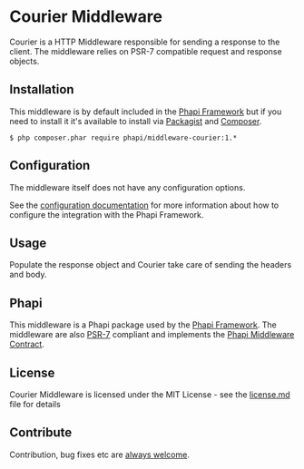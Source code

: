# Courier Middleware
Courier is a HTTP Middleware responsible for sending a response to the client. The middleware relies on PSR-7 compatible request and response objects.

## Installation
This middleware is by default included in the [Phapi Framework](https://github.com/phapi/phapi-framework) but if you need to install it it's available to install via [Packagist](https://packagist.org) and [Composer](https://getcomposer.org).

```shell
$ php composer.phar require phapi/middleware-courier:1.*
```

## Configuration
The middleware itself does not have any configuration options.

See the [configuration documentation](http://phapi.github.io/docs/started/configuration/) for more information about how to configure the integration with the Phapi Framework.

## Usage
Populate the response object and Courier take care of sending the headers and body.

## Phapi
This middleware is a Phapi package used by the [Phapi Framework](https://github.com/phapi/phapi-framework). The middleware are also [PSR-7](https://github.com/php-fig/http-message) compliant and implements the [Phapi Middleware Contract](https://github.com/phapi/contract).

## License
Courier Middleware is licensed under the MIT License - see the [license.md](https://github.com/phapi/middleware-courier/blob/master/license.md) file for details

## Contribute
Contribution, bug fixes etc are [always welcome](https://github.com/phapi/middleware-courier/issues/new).
